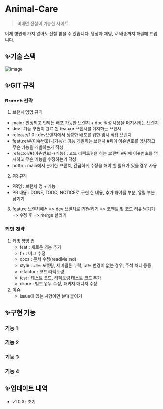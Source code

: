 # Animal-Care
> 비대면 진찰이 가능한 사이트

이제 병원에 가지 않아도 진찰 받을 수 있습니다.
영상과 채팅, 약 배송까지 해결해 드립니다.

## ✨기술 스택

![image](https://user-images.githubusercontent.com/28800270/200237746-6dca18c9-2bd2-4d42-9c13-8c11bd9eac1d.png)

## ✨GIT 규칙

### Branch 전략

1. 브랜치 명명 규칙
- main : 안정되고 언제든 배포 가능한 브랜치 + doc 작성 내용을 머지시키는 브랜치
- dev : 기능 구현이 완료 된 feature 브랜치를 머지하는 브랜치
- release/1.0 : dev브랜치에서 생성한 배포를 위한 임시 작업 브랜치
- feature/#{이슈번호}-{기능} : 기능 개발하는 브랜치 #뒤에 이슈번호를 명시하고 무슨 기능을 개발하는가 작성
- refactor/#{이슈번호}-{기능} : 코드 리펙토링을 하는 브랜치 #뒤에 이슈번호를 명시하고 무슨 기능을 수정하는가 작성
- hotfix : main에서 분기한 브랜치, 긴급하게 수정을 해야 할 필요가 있을 경우 사용

2. PR 규칙 
- PR명 : 브랜치 명 + 기능
- PR 내용 : DONE, TODO, NOTICE로 구현 한 내용, 추가 해야될 부분, 알릴 부분 남기기

3. feature 브랜치에서 => dev 브랜치로 PR날리기 => 코멘트 및 코드 리뷰 남기기 => 수정 후 => merge 날리기 

### 커밋 전략
1. 커밋 명명 법
   - feat : 새로운 기능 추가
   - fix : 버그 수정
   - docs : 문서 수정(readMe.md)
   - style : 코드 포맷팅, 세미콜론 누락, 코드 변경이 없는 경우, 주석 처리 등등
   - refactor : 코드 리펙토링
   - test : 테스트 코드, 리펙토링 테스트 코드 추가
   - chore : 빌드 업무 수정, 패키지 매니저 수정
2. 이슈
   - issue에 있는 사항이면 (#1) 붙이기

## ✨구현 기능

### 기능 1

### 기능 2

### 기능 3

### 기능 4


## ✨업데이트 내역

* v1.0.0 : 초기 



